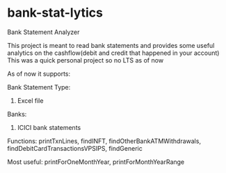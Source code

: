 # bank-stat-lytics
Bank Statement Analyzer

This project is meant to read bank statements and provides some useful analytics on the cashflow(debit and credit that happened in your account)
This was a quick personal project so no LTS as of now


As of now it supports:

Bank Statement Type:
 1. Excel file
 
Banks:
 1. ICICI bank statements
 
Functions:
 printTxnLines,
 findINFT,
 findOtherBankATMWithdrawals,
 findDebitCardTransactionsVPSIPS,
 findGeneric
 
Most useful:
 printForOneMonthYear,
 printForMonthYearRange
 
